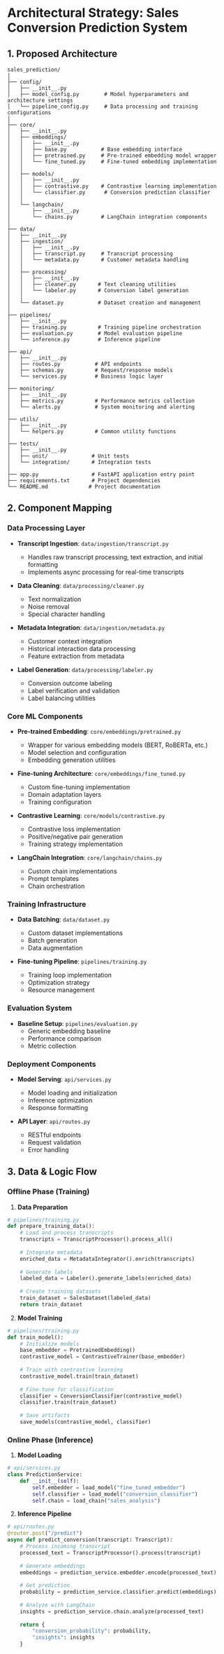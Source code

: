 # Architectural Strategy: Sales Conversion Prediction System

## 1. Proposed Architecture

```
sales_prediction/
│
├── config/
│   ├── __init__.py
│   ├── model_config.py        # Model hyperparameters and architecture settings
│   └── pipeline_config.py     # Data processing and training configurations
│
├── core/
│   ├── __init__.py
│   ├── embeddings/
│   │   ├── __init__.py
│   │   ├── base.py           # Base embedding interface
│   │   ├── pretrained.py     # Pre-trained embedding model wrapper
│   │   └── fine_tuned.py     # Fine-tuned embedding implementation
│   │
│   ├── models/
│   │   ├── __init__.py
│   │   ├── contrastive.py    # Contrastive learning implementation
│   │   └── classifier.py      # Conversion prediction classifier
│   │
│   └── langchain/
│       ├── __init__.py
│       └── chains.py         # LangChain integration components
│
├── data/
│   ├── __init__.py
│   ├── ingestion/
│   │   ├── __init__.py
│   │   ├── transcript.py     # Transcript processing
│   │   └── metadata.py       # Customer metadata handling
│   │
│   ├── processing/
│   │   ├── __init__.py
│   │   ├── cleaner.py       # Text cleaning utilities
│   │   └── labeler.py       # Conversion label generation
│   │
│   └── dataset.py           # Dataset creation and management
│
├── pipelines/
│   ├── __init__.py
│   ├── training.py          # Training pipeline orchestration
│   ├── evaluation.py        # Model evaluation pipeline
│   └── inference.py         # Inference pipeline
│
├── api/
│   ├── __init__.py
│   ├── routes.py           # API endpoints
│   ├── schemas.py          # Request/response models
│   └── services.py         # Business logic layer
│
├── monitoring/
│   ├── __init__.py
│   ├── metrics.py          # Performance metrics collection
│   └── alerts.py           # System monitoring and alerting
│
├── utils/
│   ├── __init__.py
│   └── helpers.py          # Common utility functions
│
├── tests/
│   ├── __init__.py
│   ├── unit/              # Unit tests
│   └── integration/       # Integration tests
│
├── app.py                 # FastAPI application entry point
├── requirements.txt       # Project dependencies
└── README.md             # Project documentation
```

## 2. Component Mapping

### Data Processing Layer
- **Transcript Ingestion**: `data/ingestion/transcript.py`
  - Handles raw transcript processing, text extraction, and initial formatting
  - Implements async processing for real-time transcripts

- **Data Cleaning**: `data/processing/cleaner.py`
  - Text normalization
  - Noise removal
  - Special character handling

- **Metadata Integration**: `data/ingestion/metadata.py`
  - Customer context integration
  - Historical interaction data processing
  - Feature extraction from metadata

- **Label Generation**: `data/processing/labeler.py`
  - Conversion outcome labeling
  - Label verification and validation
  - Label balancing utilities

### Core ML Components
- **Pre-trained Embedding**: `core/embeddings/pretrained.py`
  - Wrapper for various embedding models (BERT, RoBERTa, etc.)
  - Model selection and configuration
  - Embedding generation utilities

- **Fine-tuning Architecture**: `core/embeddings/fine_tuned.py`
  - Custom fine-tuning implementation
  - Domain adaptation layers
  - Training configuration

- **Contrastive Learning**: `core/models/contrastive.py`
  - Contrastive loss implementation
  - Positive/negative pair generation
  - Training strategy implementation

- **LangChain Integration**: `core/langchain/chains.py`
  - Custom chain implementations
  - Prompt templates
  - Chain orchestration

### Training Infrastructure
- **Data Batching**: `data/dataset.py`
  - Custom dataset implementations
  - Batch generation
  - Data augmentation

- **Fine-tuning Pipeline**: `pipelines/training.py`
  - Training loop implementation
  - Optimization strategy
  - Resource management

### Evaluation System
- **Baseline Setup**: `pipelines/evaluation.py`
  - Generic embedding baseline
  - Performance comparison
  - Metric collection

### Deployment Components
- **Model Serving**: `api/services.py`
  - Model loading and initialization
  - Inference optimization
  - Response formatting

- **API Layer**: `api/routes.py`
  - RESTful endpoints
  - Request validation
  - Error handling

## 3. Data & Logic Flow

### Offline Phase (Training)

1. **Data Preparation**
```python
# pipelines/training.py
def prepare_training_data():
    # Load and process transcripts
    transcripts = TranscriptProcessor().process_all()
    
    # Integrate metadata
    enriched_data = MetadataIntegrator().enrich(transcripts)
    
    # Generate labels
    labeled_data = Labeler().generate_labels(enriched_data)
    
    # Create training datasets
    train_dataset = SalesDataset(labeled_data)
    return train_dataset
```

2. **Model Training**
```python
# pipelines/training.py
def train_model():
    # Initialize models
    base_embedder = PretrainedEmbedding()
    contrastive_model = ContrastiveTrainer(base_embedder)
    
    # Train with contrastive learning
    contrastive_model.train(train_dataset)
    
    # Fine-tune for classification
    classifier = ConversionClassifier(contrastive_model)
    classifier.train(train_dataset)
    
    # Save artifacts
    save_models(contrastive_model, classifier)
```

### Online Phase (Inference)

1. **Model Loading**
```python
# api/services.py
class PredictionService:
    def __init__(self):
        self.embedder = load_model("fine_tuned_embedder")
        self.classifier = load_model("conversion_classifier")
        self.chain = load_chain("sales_analysis")
```

2. **Inference Pipeline**
```python
# api/routes.py
@router.post("/predict")
async def predict_conversion(transcript: Transcript):
    # Process incoming transcript
    processed_text = TranscriptProcessor().process(transcript)
    
    # Generate embeddings
    embeddings = prediction_service.embedder.encode(processed_text)
    
    # Get prediction
    probability = prediction_service.classifier.predict(embeddings)
    
    # Analyze with LangChain
    insights = prediction_service.chain.analyze(processed_text)
    
    return {
        "conversion_probability": probability,
        "insights": insights
    }
``` 